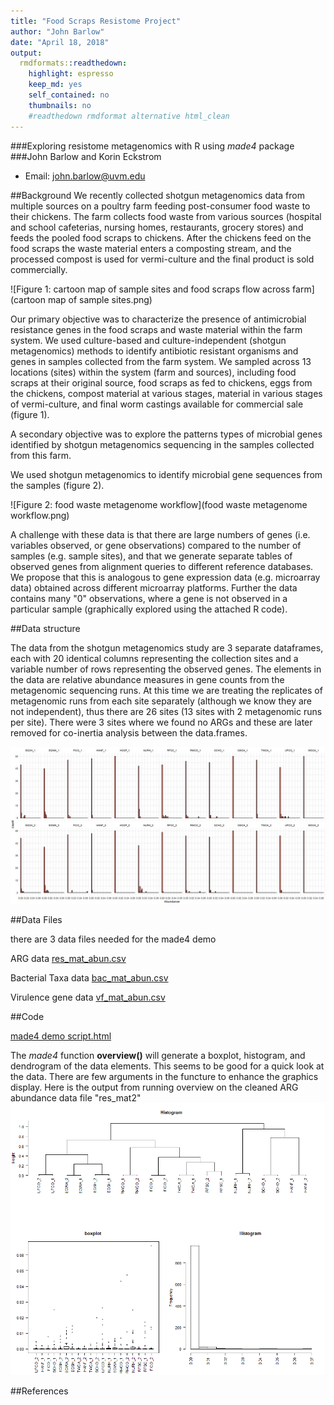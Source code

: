 ```yaml
---
title: "Food Scraps Resistome Project"
author: "John Barlow"
date: "April 18, 2018"
output: 
  rmdformats::readthedown:
    highlight: espresso
    keep_md: yes
    self_contained: no
    thumbnails: no
    #readthedown rmdformat alternative html_clean
---
```


###Exploring resistome metagenomics with R using _made4_  package
###John Barlow and Korin Eckstrom
* Email: john.barlow@uvm.edu

##Background
We recently collected shotgun metagenomics data from multiple sources on a poultry farm feeding post-consumer food waste to their chickens. The farm collects food waste from various sources (hospital and school cafeterias, nursing homes, restaurants, grocery stores) and feeds the pooled food scraps to chickens. After the chickens feed on the food scraps the waste material enters a composting stream, and the processed compost is used for vermi-culture and the final product is sold commercially. 

![Figure 1: cartoon map of sample sites and food scraps flow across farm](cartoon map of sample sites.png)

Our primary objective was to characterize the presence of antimicrobial resistance genes in the food scraps and waste material within the farm system. We used culture-based and culture-independent (shotgun metagenomics) methods to identify antibiotic resistant organisms and genes in samples collected from the farm system. We sampled across 13 locations (sites) within the system (farm and sources), including food scraps at their original source, food scraps as fed to chickens, eggs from the chickens, compost material at various stages, material in various stages of vermi-culture, and final worm castings available for commercial sale (figure 1). 

A secondary objective was to explore the patterns types of microbial genes identified by shotgun metagenomics sequencing in the samples collected from this farm. 

We used shotgun metagenomics to identify microbial gene sequences from the samples (figure 2).

![Figure 2: food waste metagenome workflow](food waste metagenome workflow.png)

A challenge with these data is that there are large numbers of genes (i.e. variables observed, or gene observations) compared to the number of samples (e.g. sample sites), and that we generate separate tables of observed genes from alignment queries to different reference databases. We propose that this is analogous to gene expression data (e.g. microarray data) obtained across different microarray platforms. Further the data contains many "0" observations, where a gene is not observed in a particular sample (graphically explored using the attached R code).

##Data structure

The data from the shotgun metagenomics study are 3 separate dataframes, each with 20 identical columns representing the collection sites and a variable number of rows representing the observed genes. The elements in the data are relative abundance measures in gene counts from the metagenomic sequencing runs. At this time we are treating the replicates of metagenomic runs from each site separately (although we know they are not independent), thus there are 26 sites (13 sites with 2 metagenomic runs per site). There were 3 sites where we found no ARGs and these are later removed for co-inertia analysis between the data.frames. 

![ARG histo by Site - created using gather function of tidyr](AGRhisto.jpg)

 
##Data Files

there are 3 data files needed for the made4 demo

ARG data [res_mat_abun.csv ](res_mat_abun.csv)

Bacterial Taxa data [bac_mat_abun.csv ](bac_mat_abun.csv)

Virulence gene data [vf_mat_abun.csv ](vf_mat_abun.csv)

##Code

[made4 demo script.html](made4_demo_script.html)

The _made4_ function __overview()__ will generate a boxplot, histogram, and dendrogram of the data elements. This seems to be good for a quick look at the data. There are few arguments in the functure to enhance the graphics display. Here is the output from running overview on the cleaned ARG abundance data file "res_mat2"
![ARG overview](ARGoverviewRplot.png)

##References


